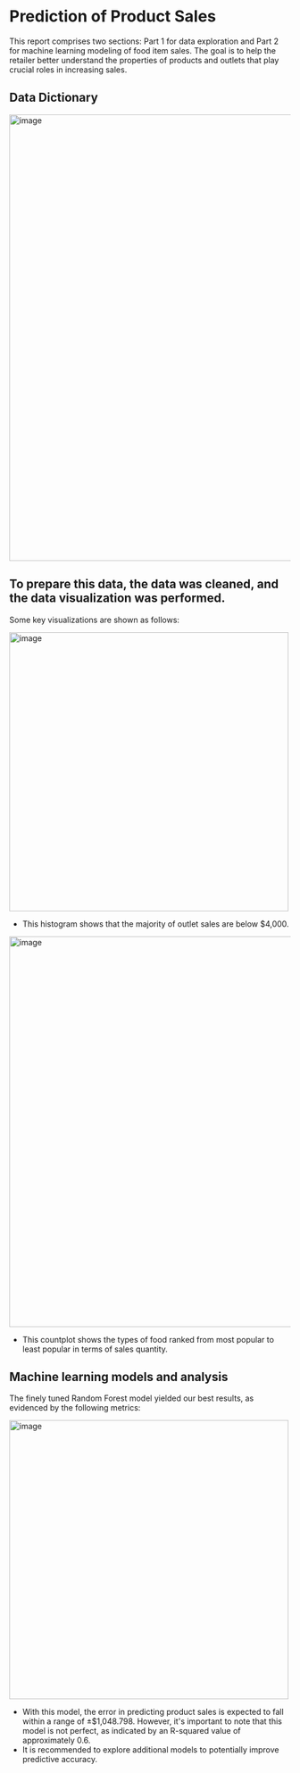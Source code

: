 # Prediction of Product Sales
This report comprises two sections: Part 1 for data exploration and Part 2 for machine learning modeling of food item sales. The goal is to help the retailer better understand the properties of products and outlets that play crucial roles in increasing sales.

## Data Dictionary
<img width="800" alt="image" src="https://github.com/dimLMT/Prediction-of-Product-Sales/assets/36935946/343dc394-2763-4bd4-9361-a3c0fa4f0aa4">

## To prepare this data, the data was cleaned, and the data visualization was performed.
Some key visualizations are shown as follows:

<img width="500" alt="image" src="https://github.com/dimLMT/Prediction-of-Product-Sales/assets/36935946/a9c35fcf-39b0-47df-a47d-8088158b6345">

- This histogram shows that the majority of outlet sales are below $4,000.

<img width="700" alt="image" src="https://github.com/dimLMT/Prediction-of-Product-Sales/assets/36935946/53bade43-7383-4622-a3be-345a772a1a94">

- This countplot shows the types of food ranked from most popular to least popular in terms of sales quantity.
  
## Machine learning models and analysis
The finely tuned Random Forest model yielded our best results, as evidenced by the following metrics:

<img width="500" alt="image" src="https://github.com/dimLMT/Prediction-of-Product-Sales/assets/36935946/567c2c64-9da9-4dd5-97e9-3ceb502889dc">

- With this model, the error in predicting product sales is expected to fall within a range of ±$1,048.798. However, it's important to note that this model is not perfect, as indicated by an R-squared value of approximately 0.6.
- It is recommended to explore additional models to potentially improve predictive accuracy.























